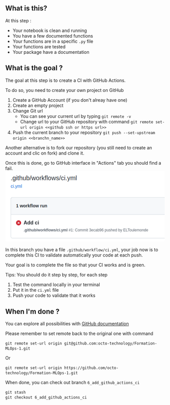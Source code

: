 What is this?
-------------
At this step : 
- Your notebook is clean and running
- You have a few documented functions
- Your functions are in a specific `.py` file
- Your functions are tested
- Your package have a documentation

What is the goal ?
-------------------
The goal at this step is to create a CI with GitHub Actions.

To do so,  you need to create your own project on GitHub 
1. Create a GitHub Account (if you don't alreay have one)
2. Create an empty project
3. Change Git url 
    - You can see your current url by typing `git remote -v`
    - Change url to your GitHub repository with command `git remote set-url origin <<github ssh or https url>>`
4. Push the current branch to your repository `git push --set-upstream origin <<branchn_name>>`

Another alternative is to fork our repository (you still need to create an account and clic on fork) and clone it.

Once this is done, go to GitHub interface in "Actions" tab you should find a fail.
![failed ci](./images/failed_ci_github.png)

In this branch you have a file `.github/workflow/ci.yml`, your job now is to complete this CI to validate automatically your code at each push. 

Your goal is to complete the file so that your CI works and is green.

Tips: You should do it step by step, for each step
1. Test the command locally in your terminal
2. Put it in the `ci.yml` file
3. Push your code to validate that it works


When I'm done ?
---------------
You can explore all possibilities with [GitHub documentation](https://docs.github.com/en/actions/automating-builds-and-tests/building-and-testing-python)


Please remember to set remote back to the original one with command
```shell
git remote set-url origin git@github.com:octo-technology/Formation-MLOps-1.git
```

Or 
```shell
git remote set-url origin https://github.com/octo-technology/Formation-MLOps-1.git
```

When done, you can check out branch `6_add_github_actions_ci`
```shell
git stash
git checkout 6_add_github_actions_ci
```